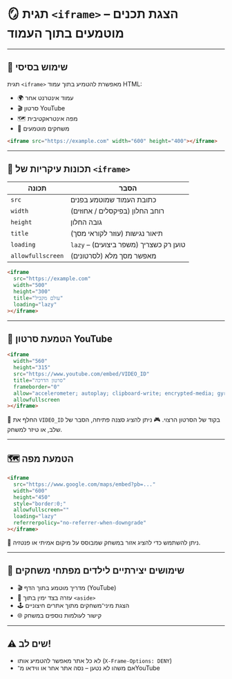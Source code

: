 # 🪞 תגית `<iframe>` – הצגת תכנים מוטמעים בתוך העמוד

---

## 🧱 שימוש בסיסי

תגית `<iframe>` מאפשרת להטמיע בתוך עמוד HTML:

- 🌍 עמוד אינטרנט אחר
- 🎬 סרטון YouTube
- 🗺️ מפה אינטראקטיבית
- 🧩 משחקים מוטמעים

```html
<iframe src="https://example.com" width="600" height="400"></iframe>
````

---

## 🔹 תכונות עיקריות של `<iframe>`

| תכונה             | הסבר                                   |
| ----------------- | -------------------------------------- |
| `src`             | כתובת העמוד שמוטמע בפנים               |
| `width`           | רוחב החלון (בפיקסלים / אחוזים)         |
| `height`          | גובה החלון                             |
| `title`           | תיאור נגישות (עוזר לקוראי מסך)         |
| `loading`         | `lazy` – טוען רק כשצריך (משפר ביצועים) |
| `allowfullscreen` | מאפשר מסך מלא (לסרטונים)               |

```html
<iframe
  src="https://example.com"
  width="500"
  height="300"
  title="עולם מקביל"
  loading="lazy"
></iframe>
```

---

## 🎥 הטמעת סרטון YouTube

```html
<iframe
  width="560"
  height="315"
  src="https://www.youtube.com/embed/VIDEO_ID"
  title="סרטון הדרכה"
  frameborder="0"
  allow="accelerometer; autoplay; clipboard-write; encrypted-media; gyroscope; picture-in-picture"
  allowfullscreen
></iframe>
```

🔸 החלף את `VIDEO_ID` בקוד של הסרטון הרצוי.
🎮 ניתן להציג סצנה פתיחה, הסבר של שלב, או טיזר למשחק.

---

## 🗺️ הטמעת מפה

```html
<iframe
  src="https://www.google.com/maps/embed?pb=..."
  width="600"
  height="450"
  style="border:0;"
  allowfullscreen=""
  loading="lazy"
  referrerpolicy="no-referrer-when-downgrade"
></iframe>
```

🧠 ניתן להשתמש כדי להציג אזור במשחק שמבוסס על מיקום אמיתי או פנטזיה.

---

## 🧩 שימושים יצירתיים לילדים מפתחי משחקים

* 🎬 מדריך מוטמע בתוך הדף (YouTube)
* 🧠 עזרה בצד ימין בתוך `<aside>`
* 🕹️ הצגת מיני־משחקים מתוך אתרים חיצוניים
* 🌐 קישור לעולמות נוספים במשחק

---

## ⚠️ שים לב!

* לא כל אתר מאפשר להטמיע אותו (`X-Frame-Options: DENY`)
* אם משהו לא נטען – נסה אתר אחר או ווידאו מ־YouTube
